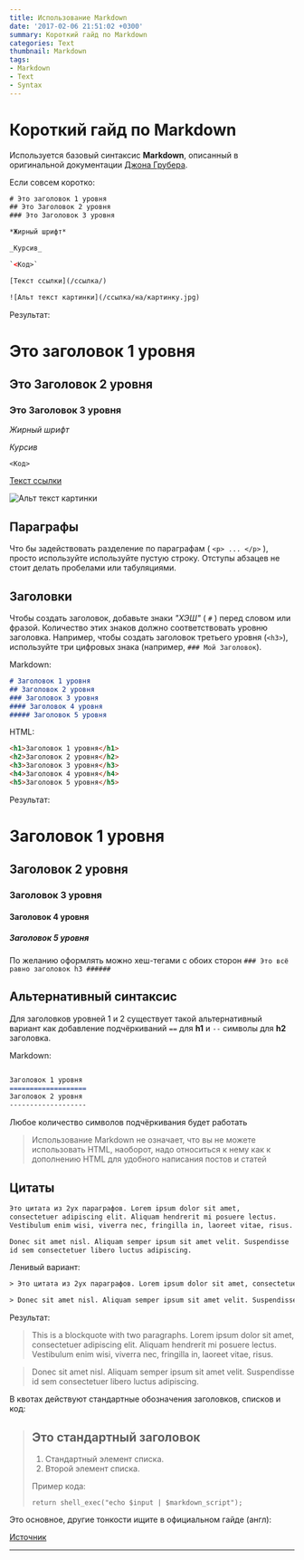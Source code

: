 ```yaml
---
title: Использование Markdown
date: '2017-02-06 21:51:02 +0300'
summary: Короткий гайд по Markdown
categories: Text
thumbnail: Markdown
tags:
- Markdown
- Text
- Syntax
---
```

# Короткий гайд по Markdown

Используется базовый синтаксис **Markdown**, описанный в оригинальной документации [Джона Грубера](https://daringfireball.net/projects/markdown/syntax).

Если совсем коротко:

```html
# Это заголовок 1 уровня
## Это Заголовок 2 уровня
### Это Заголовок 3 уровня

*Жирный шрифт*

_Курсив_

`<Код>`

[Текст ссылки](/ссылка/)

![Альт текст картинки](/ссылка/на/картинку.jpg)
```

Результат:

# Это заголовок 1 уровня
## Это Заголовок 2 уровня
### Это Заголовок 3 уровня

*Жирный шрифт*

_Курсив_

`<Код>`

[Текст ссылки](/ссылка/)

![Альт текст картинки](/ссылка/на/картинку.jpg)

## Параграфы

Что бы задействовать разделение по параграфам ( ``<p> ... </p>`` ), просто используйте используйте пустую строку. Отступы абзацев не стоит делать пробелами или табуляциями.

## Заголовки

Чтобы создать заголовок, добавьте знаки _"ХЭШ"_ ( `#` ) перед словом или фразой. Количество этих знаков должно соответствовать уровню заголовка. Например, чтобы создать заголовок третьего уровня (`<h3>`), используйте три цифровых знака (например, `### Мой Заголовок`).

Markdown:

```Markdown
# Заголовок 1 уровня
## Заголовок 2 уровня
### Заголовок 3 уровня
#### Заголовок 4 уровня
##### Заголовок 5 уровня
```

HTML:

```html
<h1>Заголовок 1 уровня</h1>
<h2>Заголовок 2 уровня</h2>
<h3>Заголовок 3 уровня</h3>
<h4>Заголовок 4 уровня</h4>
<h5>Заголовок 5 уровня</h5>
```

Результат:

# Заголовок 1 уровня
## Заголовок 2 уровня
### Заголовок 3 уровня
#### Заголовок 4 уровня
##### Заголовок 5 уровня

По желанию оформлять можно хеш-тегами с обоих сторон `### Это всё равно заголовок h3 ######`

## Альтернативный синтаксис

Для заголовков уровней 1 и 2 существует такой альтернативный вариант как добавление подчёркиваний `==` для __h1__  и `--` символы для __h2__ заголовка.

Markdown:

```Markdown

Заголовок 1 уровня
===================
Заголовок 2 уровня
-------------------
```

Любое количество символов подчёркивания будет работать

> Использование Markdown не означает, что вы не можете использовать HTML, наоборот, надо относиться к нему как к дополнению HTML для удобного написания постов и статей

## Цитаты

```Markdown
Это цитата из 2ух параграфов. Lorem ipsum dolor sit amet,
consectetuer adipiscing elit. Aliquam hendrerit mi posuere lectus.
Vestibulum enim wisi, viverra nec, fringilla in, laoreet vitae, risus.

Donec sit amet nisl. Aliquam semper ipsum sit amet velit. Suspendisse
id sem consectetuer libero luctus adipiscing.
```

Ленивый вариант:

```html
> Это цитата из 2ух параграфов. Lorem ipsum dolor sit amet, consectetuer adipiscing elit. Aliquam hendrerit mi posuere lectus. Vestibulum enim wisi, viverra nec, fringilla in, laoreet vitae, risus.

> Donec sit amet nisl. Aliquam semper ipsum sit amet velit. Suspendisse id sem consectetuer libero luctus adipiscing.
```

Результат:
> This is a blockquote with two paragraphs. Lorem ipsum dolor sit amet, consectetuer adipiscing elit. Aliquam hendrerit mi posuere lectus. Vestibulum enim wisi, viverra nec, fringilla in, laoreet vitae, risus.

> Donec sit amet nisl. Aliquam semper ipsum sit amet velit. Suspendisse id sem consectetuer libero luctus adipiscing.

В квотах действуют стандартные обозначения заголовков, списков и код:
> ## Это стандартный заголовок
>
> 1.    Стандартный элемент списка.
> 2.    Второй элемент списка.
>
> Пример кода:
>
>     return shell_exec("echo $input | $markdown_script");

Это основное, другие тонкости ищите в официальном гайде (англ):

[Источник](https://www.markdownguide.org/basic-syntax)

___
 
